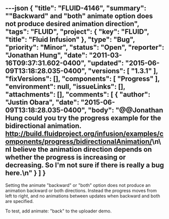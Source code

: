 ---json
{
  "title": "FLUID-4146",
  "summary": "\"Backward\" and \"both\" animate option does not produce desired animation direction",
  "tags": "FLUID",
  "project": {
    "key": "FLUID",
    "title": "Fluid Infusion"
  },
  "type": "Bug",
  "priority": "Minor",
  "status": "Open",
  "reporter": "Jonathan Hung",
  "date": "2011-03-16T09:37:31.602-0400",
  "updated": "2015-06-09T13:18:28.035-0400",
  "versions": [
    "1.3.1"
  ],
  "fixVersions": [],
  "components": [
    "Progress"
  ],
  "environment": null,
  "issueLinks": [],
  "attachments": [],
  "comments": [
    {
      "author": "Justin Obara",
      "date": "2015-06-09T13:18:28.035-0400",
      "body": "@@Jonathan Hung could you try the progress example for the bidirectional animation. <http://build.fluidproject.org/infusion/examples/components/progress/bidirectionalAnimation/>\n\nI believe the animation direction depends on whether the progress is increasing or decreasing. So I'm not sure if there is really a bug here.\n"
    }
  ]
}
---
Setting the animate "backward" or "both" option does not produce an animation backward or both directions. Instead the progress moves from left to right, and no animations between updates when backward and both are specified.

To test, add animate: "back" to the uploader demo.

        